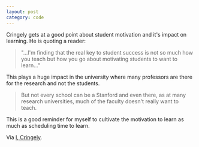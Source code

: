 ```yaml
---
layout: post
category: code
---
```


Cringely gets at a good point about student motivation and it's impact on learning. He is quoting a reader:

> "...I'm finding that the real key to student success is not so much how you teach but how you go about motivating students to want to learn..."

This plays a huge impact in the university where many professors are there for the research and not the students.

> But not every school can be a Stanford and even there, as at many research universities, much of the faculty doesn't really want to teach.

This is a good reminder for myself to cultivate the motivation to learn as much as scheduling time to learn.

Via [I, Cringely](http://www.cringely.com/2012/01/hello-mr-chips/).